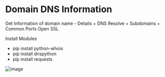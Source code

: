 # Domain DNS Information
Get Information of domain name - Details + DNS Resolve + Subdomains + Common Ports Open SSL

Install Modules 
* pip install python-whois
* pip install dnspython
* pip install requests

![image](https://github.com/diegomessiah/Domain-Info/assets/45059187/20cc0a66-3fad-49a6-a897-b2b1710e40b1)

